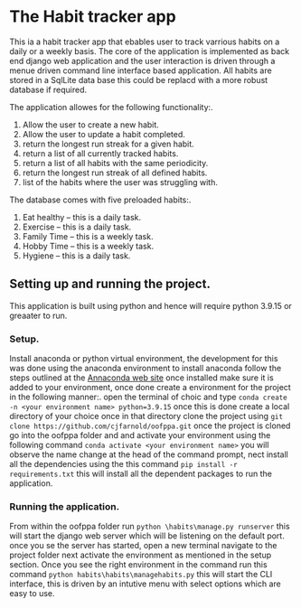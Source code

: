 # The Habit tracker app

This ia a habit tracker app that ebables user to track varrious habits on a daily or a weekly basis. The core of the application is implemented as back end django web application and the user interaction is driven through a menue driven command line interface based application. All habits are stored in a SqlLite data base this could be replacd with a more robust database if required.

The application allowes for the following functionality:.

1. Allow the user to create a new habit.
2. Allow the user to update a habit completed.
3. return the longest run streak for a given habit.
4. return a list of all currently tracked habits.
5. return a list of all habits with the same periodicity.
6. return the longest run streak of all defined habits.
7. list of the habits where the user was struggling with.

The database comes with five preloaded habits:.

1. Eat healthy – this is a daily task.
2. Exercise – this is a daily task.
3. Family Time – this is a weekly task.
4. Hobby Time – this is a weekly task.
5. Hygiene – this is a daily task.


## Setting up and running the project.

This application is built using python and hence will require python 3.9.15 or greaater to run.

### Setup.

Install anaconda or python virtual environment, the development for this was done using the anaconda environment to install anaconda follow the steps outlined at the [Annaconda web site](https://www.anaconda.com) once installed make sure it is added to your environment, once done create a environment for the project in the following manner:.
open the terminal of choic and type ``conda create -n <your environment name> python=3.9.15`` once this is done create a local directory of your choice once in that directory clone the project using ``git clone https://github.com/cjfarnold/oofppa.git``  once the project is cloned go into the oofppa folder and and activate your environment using the following command ``conda activate <your environment name>`` you will observe the name change at the head of the command prompt, nect install all the dependencies using the this command ``pip install -r requirements.txt`` this will install all the dependent packages to run the application.

### Running the application.

From within the oofppa folder run ``python \habits\manage.py runserver`` this will start the django web server which will be listening on the default port. once you se the server has started, open a new terminal navigate to the project folder next activate the environment as mentioned in the setup section. Once you see the right environment in the command run this command ``python habits\habits\managehabits.py`` this will start the CLI interface, this is driven by an intutive menu with select options which are easy to use.

